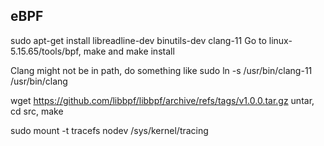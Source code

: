 






## eBPF

sudo apt-get install libreadline-dev binutils-dev clang-11
Go to linux-5.15.65/tools/bpf, make and make install 

Clang might not be in path, do something like 
sudo ln -s /usr/bin/clang-11 /usr/bin/clang

wget https://github.com/libbpf/libbpf/archive/refs/tags/v1.0.0.tar.gz
untar, cd src, make

sudo mount -t tracefs nodev /sys/kernel/tracing

